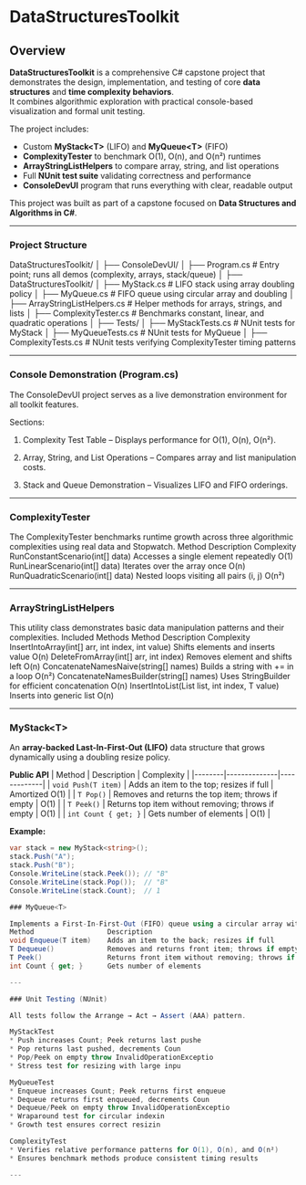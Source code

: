 # DataStructuresToolkit

## Overview
**DataStructuresToolkit** is a comprehensive C# capstone project that demonstrates the design, implementation, and testing of core **data structures** and **time complexity behaviors**.  
It combines algorithmic exploration with practical console-based visualization and formal unit testing.

The project includes:
- Custom **MyStack&lt;T&gt;** (LIFO) and **MyQueue&lt;T&gt;** (FIFO)
- **ComplexityTester** to benchmark O(1), O(n), and O(n²) runtimes
- **ArrayStringListHelpers** to compare array, string, and list operations
- Full **NUnit test suite** validating correctness and performance
- **ConsoleDevUI** program that runs everything with clear, readable output

This project was built as part of a capstone focused on **Data Structures and Algorithms in C#**.

---

### Project Structure

DataStructuresToolkit/
│
├── ConsoleDevUI/
│ ├── Program.cs # Entry point; runs all demos (complexity, arrays, stack/queue)
│
├── DataStructuresToolkit/
│ ├── MyStack.cs # LIFO stack using array doubling policy
│ ├── MyQueue.cs # FIFO queue using circular array and doubling
│ ├── ArrayStringListHelpers.cs # Helper methods for arrays, strings, and lists
│ ├── ComplexityTester.cs # Benchmarks constant, linear, and quadratic operations
│
├── Tests/
│ ├── MyStackTests.cs # NUnit tests for MyStack<T>
│ ├── MyQueueTests.cs # NUnit tests for MyQueue<T>
│ ├── ComplexityTests.cs # NUnit tests verifying ComplexityTester timing patterns

---

### Console Demonstration (Program.cs)

The ConsoleDevUI project serves as a live demonstration environment for all toolkit features.

Sections:

1. Complexity Test Table – Displays performance for O(1), O(n), O(n²).

2. Array, String, and List Operations – Compares array and list manipulation costs.

3. Stack and Queue Demonstration – Visualizes LIFO and FIFO orderings.

---

### ComplexityTester

The ComplexityTester benchmarks runtime growth across three algorithmic complexities using real data and Stopwatch.
Method	                            Description	                            Complexity
RunConstantScenario(int[] data)	    Accesses a single element repeatedly	O(1)
RunLinearScenario(int[] data)	    Iterates over the array once	        O(n)
RunQuadraticScenario(int[] data)	Nested loops visiting all pairs (i, j)	O(n²)

---

### ArrayStringListHelpers

This utility class demonstrates basic data manipulation patterns and their complexities.
Included Methods
Method	                                            Description	                                    Complexity
InsertIntoArray(int[] arr, int index, int value)	Shifts elements and inserts value	            O(n)
DeleteFromArray(int[] arr, int index)	            Removes element and shifts left	                O(n)
ConcatenateNamesNaive(string[] names)	            Builds a string with += in a loop	            O(n²)
ConcatenateNamesBuilder(string[] names)	            Uses StringBuilder for efficient concatenation	O(n)
InsertIntoList(List<T> list, int index, T value)	Inserts into generic list	                    O(n)

---

### MyStack&lt;T&gt;
An **array-backed Last-In-First-Out (LIFO)** data structure that grows dynamically using a doubling resize policy.

**Public API**
| Method | Description | Complexity |
|--------|--------------|-------------|
| `void Push(T item)` | Adds an item to the top; resizes if full | Amortized O(1) |
| `T Pop()` | Removes and returns the top item; throws if empty | O(1) |
| `T Peek()` | Returns top item without removing; throws if empty | O(1) |
| `int Count { get; }` | Gets number of elements | O(1) |

**Example:**
```csharp
var stack = new MyStack<string>();
stack.Push("A");
stack.Push("B");
Console.WriteLine(stack.Peek()); // "B"
Console.WriteLine(stack.Pop());  // "B"
Console.WriteLine(stack.Count);  // 1

### MyQueue<T>

Implements a First-In-First-Out (FIFO) queue using a circular array with dynamic resizing.
Method                  Description	                                           Complexity
void Enqueue(T item)	Adds an item to the back; resizes if full	           Amortized O(1)
T Dequeue()	            Removes and returns front item; throws if empty	       Amortized O(1)
T Peek()	            Returns front item without removing; throws if empty   O(1)
int Count { get; }	    Gets number of elements                                O(1)

---

### Unit Testing (NUnit)

All tests follow the Arrange → Act → Assert (AAA) pattern.

MyStackTest
* Push increases Count; Peek returns last pushe
* Pop returns last pushed, decrements Coun
* Pop/Peek on empty throw InvalidOperationExceptio
* Stress test for resizing with large inpu

MyQueueTest
* Enqueue increases Count; Peek returns first enqueue
* Dequeue returns first enqueued, decrements Coun
* Dequeue/Peek on empty throw InvalidOperationExceptio
* Wraparound test for circular indexin
* Growth test ensures correct resizin

ComplexityTest
* Verifies relative performance patterns for O(1), O(n), and O(n²)
* Ensures benchmark methods produce consistent timing results

---